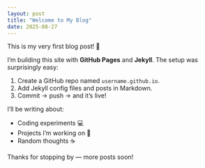 ```yaml
---
layout: post
title: "Welcome to My Blog"
date: 2025-08-27
---
```


This is my very first blog post! 🚀  

I’m building this site with **GitHub Pages** and **Jekyll**. The setup was surprisingly easy:

1. Create a GitHub repo named `username.github.io`.
2. Add Jekyll config files and posts in Markdown.
3. Commit → push → and it’s live!

I’ll be writing about:
- Coding experiments 💻
- Projects I’m working on 🔨
- Random thoughts ☕

Thanks for stopping by — more posts soon!

